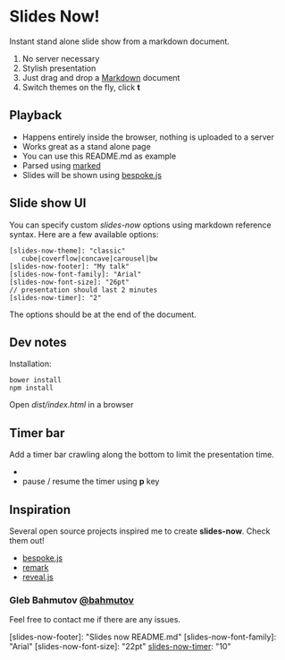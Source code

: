 # Slides Now!

Instant stand alone slide show from a markdown document.

1. No server necessary
2. Stylish presentation
3. Just drag and drop a [Markdown](http://goo.gl/6yTb) document
4. Switch themes on the fly, click **t**

## Playback

* Happens entirely inside the browser, nothing is uploaded to a server
* Works great as a stand alone page
* You can use this README.md as example
* Parsed using [marked](https://github.com/chjj/marked)
* Slides will be shown using [bespoke.js](https://github.com/markdalgleish/bespoke.js)

## Slide show UI

You can specify custom *slides-now* options using
markdown reference syntax. Here are a few available options:

```
[slides-now-theme]: "classic"
   cube|coverflow|concave|carousel|bw
[slides-now-footer]: "My talk"
[slides-now-font-family]: "Arial"
[slides-now-font-size]: "26pt"
// presentation should last 2 minutes
[slides-now-timer]: "2"
```

The options should be at the end of the document.

## Dev notes

Installation:

    bower install
    npm install

Open *dist/index.html* in a browser

## Timer bar

Add a timer bar crawling along the bottom to
limit the presentation time.

* [slides-now-timer]: "30"
* pause / resume the timer using **p** key

## Inspiration

Several open source projects inspired me to create **slides-now**.
Check them out!

* [bespoke.js](https://github.com/markdalgleish/bespoke.js)
* [remark](https://github.com/gnab/remark)
* [reveal.js](http://lab.hakim.se/reveal-js/)

### Gleb Bahmutov [@bahmutov](https://twitter.com/bahmutov)

Feel free to contact me if there are any issues.

[slides-now-theme]: "bw"
[slides-now-footer]: "Slides now README.md"
[slides-now-font-family]: "Arial"
[slides-now-font-size]: "22pt"
[slides-now-timer]: "10"